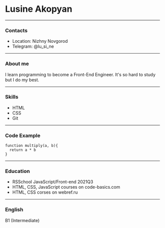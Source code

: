 # Lusine Akopyan
___
### Contacts

* Location: Nizhny Novgorod
* Telegram: @lu_si_ne
___
### About me

I learn programming to become a Front-End Engineer. It's so hard to study but I do my best.
___
### Skills

* HTML
* CSS
* Git
___
### Code Example

```
function multiply(a, b){
  return a * b
}
```
___
### Education

* RSSchool JavaScript/Front-end 2021Q3
* HTML, CSS, JavaScript courses on code-basics.com
* HTML, CSS corses on webref.ru
___
### English

B1 (Intermediate)
